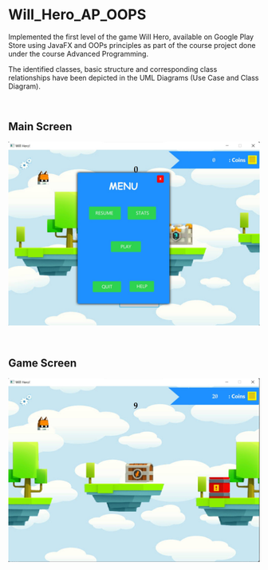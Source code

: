 # Will_Hero_AP_OOPS

Implemented the first level of the game Will Hero, available on Google Play Store using JavaFX and OOPs principles as part of the course project done under the course 
Advanced Programming.

The identified classes, basic structure and corresponding class relationships have been depicted in the UML Diagrams (Use Case and Class Diagram).

<br />

## Main Screen

![Main Screen](https://github.com/ritikanagar09/Will_Hero_AP_OOPS/blob/master/WillHero_JavaFX/images/main_menu.jpg)

<br />

## Game Screen

![Game Screen](https://github.com/ritikanagar09/Will_Hero_AP_OOPS/blob/master/WillHero_JavaFX/images/Game_Screen.jpg)
